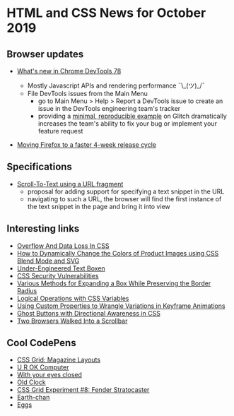 # HTML and CSS News for October 2019

## Browser updates

- [What's new in Chrome DevTools 78](https://developers.google.com/web/updates/2019/09/devtools)
    + Mostly Javascript APIs and rendering performance ¯\\\_(ツ)_/¯
    + File DevTools issues from the Main Menu
        - go to Main Menu > Help > Report a DevTools issue to create an issue in the DevTools engineering team's tracker
        - providing a [minimal, reproducible example](https://stackoverflow.com/help/minimal-reproducible-example) on Glitch dramatically increases the team's ability to fix your bug or implement your feature request

- [Moving Firefox to a faster 4-week release cycle](https://hacks.mozilla.org/2019/09/moving-firefox-to-a-faster-4-week-release-cycle)

## Specifications

- [Scroll-To-Text using a URL fragment](https://github.com/WICG/ScrollToTextFragment)
    - proposal for adding support for specifying a text snippet in the URL
    - navigating to such a URL, the browser will find the first instance of the text snippet in the page and bring it into view

## Interesting links

- [Overflow And Data Loss In CSS](https://www.smashingmagazine.com/2019/09/overflow-data-loss-css/)
- [How to Dynamically Change the Colors of Product Images using CSS Blend Mode and SVG](https://tympanus.net/codrops/2019/09/03/how-to-dynamically-change-the-colors-of-product-images-using-css-blend-mode-and-svg/)
- [Under-Engineered Text Boxen](http://adrianroselli.com/2019/09/under-engineered-text-boxen.html)
- [CSS Security Vulnerabilities](https://css-tricks.com/css-security-vulnerabilities/)
- [Various Methods for Expanding a Box While Preserving the Border Radius](https://css-tricks.com/various-methods-for-expanding-a-box-while-preserving-the-border-radius/)
- [Logical Operations with CSS Variables](https://css-tricks.com/logical-operations-with-css-variables/)
- [Using Custom Properties to Wrangle Variations in Keyframe Animations](https://css-tricks.com/using-custom-properties-to-wrangle-variations-in-keyframe-animations/)
- [Ghost Buttons with Directional Awareness in CSS](https://css-tricks.com/ghost-buttons-with-directional-awareness-in-css/)
- [Two Browsers Walked Into a Scrollbar](https://www.filamentgroup.com/lab/scrollbars/)

## Cool CodePens

- [CSS Grid: Magazine Layouts](https://codepen.io/oliviale/full/GRKQoKM)
- [U R OK Computer](https://codepen.io/avabakuie/pen/JjPrByK)
- [With your eyes closed](https://codepen.io/tiffachoo/pen/zgOVmE)
- [Old Clock](https://codepen.io/Adir-SL/pen/JzrLQp)
- [CSS Grid Experiment #8: Fender Stratocaster](https://codepen.io/brykng/pen/oNvEBJb)
- [Earth-chan](https://codepen.io/CodeMeNatalie/pen/gOYQdVV)
- [Eggs](https://codepen.io/Adir-SL/pen/EGmeBm)
